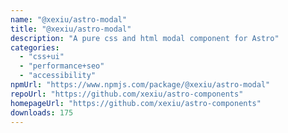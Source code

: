 ```yaml
---
name: "@xexiu/astro-modal"
title: "@xexiu/astro-modal"
description: "A pure css and html modal component for Astro"
categories:
  - "css+ui"
  - "performance+seo"
  - "accessibility"
npmUrl: "https://www.npmjs.com/package/@xexiu/astro-modal"
repoUrl: "https://github.com/xexiu/astro-components"
homepageUrl: "https://github.com/xexiu/astro-components"
downloads: 175
---
```

